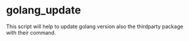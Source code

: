 # golang_update
This script will help to update golang version also the thirdparty package with their command.
